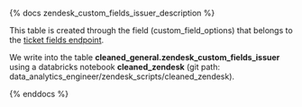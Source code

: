 {% docs zendesk_custom_fields_issuer_description %}

This table is created through the field (custom_field_options) that belongs to the [ticket fields endpoint](https://developer.zendesk.com/api-reference/ticketing/tickets/ticket_fields/).

We write into the table **cleaned_general.zendesk_custom_fields_issuer** using a databricks notebook **cleaned_zendesk** (git path: data_analytics_engineer/zendesk_scripts/cleaned_zendesk).

{% enddocs %}